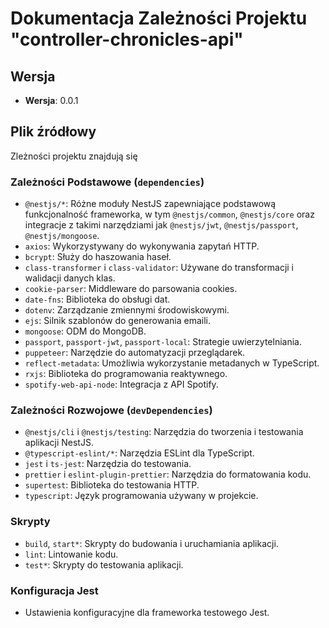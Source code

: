 
# Dokumentacja Zależności Projektu "controller-chronicles-api"

## Wersja
- **Wersja**: 0.0.1

## Plik źródłowy

Zleżności projektu znajdują się 

### Zależności Podstawowe (`dependencies`)

- `@nestjs/*`: Różne moduły NestJS zapewniające podstawową funkcjonalność frameworka, w tym `@nestjs/common`, `@nestjs/core` oraz integracje z takimi narzędziami jak `@nestjs/jwt`, `@nestjs/passport`, `@nestjs/mongoose`.
- `axios`: Wykorzystywany do wykonywania zapytań HTTP.
- `bcrypt`: Służy do haszowania haseł.
- `class-transformer` i `class-validator`: Używane do transformacji i walidacji danych klas.
- `cookie-parser`: Middleware do parsowania cookies.
- `date-fns`: Biblioteka do obsługi dat.
- `dotenv`: Zarządzanie zmiennymi środowiskowymi.
- `ejs`: Silnik szablonów do generowania emaili.
- `mongoose`: ODM do MongoDB.
- `passport`, `passport-jwt`, `passport-local`: Strategie uwierzytelniania.
- `puppeteer`: Narzędzie do automatyzacji przeglądarek.
- `reflect-metadata`: Umożliwia wykorzystanie metadanych w TypeScript.
- `rxjs`: Biblioteka do programowania reaktywnego.
- `spotify-web-api-node`: Integracja z API Spotify.

### Zależności Rozwojowe (`devDependencies`)

- `@nestjs/cli` i `@nestjs/testing`: Narzędzia do tworzenia i testowania aplikacji NestJS.
- `@typescript-eslint/*`: Narzędzia ESLint dla TypeScript.
- `jest` i `ts-jest`: Narzędzia do testowania.
- `prettier` i `eslint-plugin-prettier`: Narzędzia do formatowania kodu.
- `supertest`: Biblioteka do testowania HTTP.
- `typescript`: Język programowania używany w projekcie.

### Skrypty

- `build`, `start*`: Skrypty do budowania i uruchamiania aplikacji.
- `lint`: Lintowanie kodu.
- `test*`: Skrypty do testowania aplikacji.

### Konfiguracja Jest

- Ustawienia konfiguracyjne dla frameworka testowego Jest.
